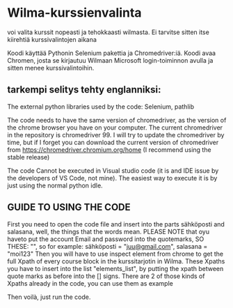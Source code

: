 # Wilma-kurssienvalinta
voi valita kurssit nopeasti ja tehokkaasti wilmasta. Ei tarvitse sitten itse kiirehtiä kurssivalintojen aikana

Koodi käyttää Pythonin Selenium pakettia ja Chromedriver:iä. Koodi avaa Chromen, josta se kirjautuu Wilmaan Microsoft login-toiminnon avulla ja sitten menee kurssivalintoihin.

tarkempi selitys tehty englanniksi:
---
The external python libraries used by the code:
Selenium,
pathlib

The code needs to have the same version of chromedriver, as the version of the chrome browser you have on your computer. 
The current chromedriver in the repository is chromedriver 99. I will try to update the chromedriver by time, but if I forget you can
download the current version of chromedriver from https://chromedriver.chromium.org/home  (I recommend using the stable release)

The code Cannot be executed in Visual studio code (it is and IDE issue by the developers of VS Code, not mine). 
The easiest way to execute it is by just using the normal python idle.

GUIDE TO USING THE CODE
---
First you need to open the code file and insert into the parts sähköposti and salasana, well, the things that the words mean. 
PLEASE NOTE that oyu haveto put the account Email and password into the quotemarks, SO THESE: "", so
for example: sähköposti = "juu@gmail.com",  salasana = "moi123"
Then you will have to use inspect element from chrome to get the full Xpath of every course block in the kurssitarjotin in Wilma. 
These Xpaths you have to insert into the list "elements_list", by putting the xpath between quote marks as before into the [] signs. 
There are 2 of those kinds of Xpaths already in the code, you can use them as example

Then voilà, just run the code.

